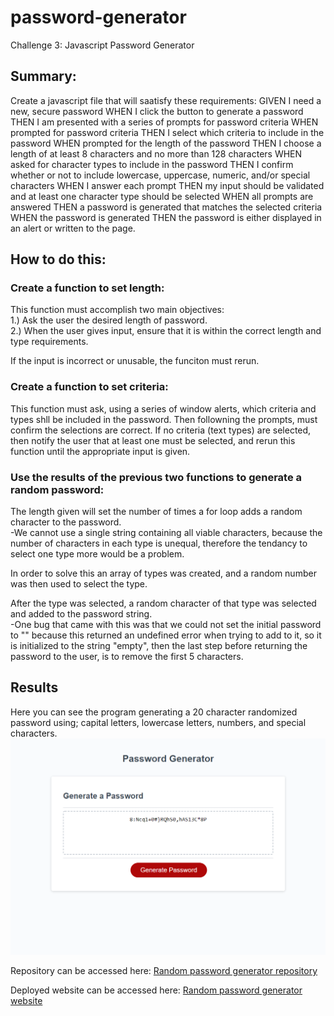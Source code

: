 # password-generator
Challenge 3: Javascript Password Generator

## Summary:
Create a javascript file that will saatisfy these requirements:
GIVEN I need a new, secure password
WHEN I click the button to generate a password
THEN I am presented with a series of prompts for password criteria
WHEN prompted for password criteria
THEN I select which criteria to include in the password
WHEN prompted for the length of the password
THEN I choose a length of at least 8 characters and no more than 128 characters
WHEN asked for character types to include in the password
THEN I confirm whether or not to include lowercase, uppercase, numeric, and/or special characters
WHEN I answer each prompt
THEN my input should be validated and at least one character type should be selected
WHEN all prompts are answered
THEN a password is generated that matches the selected criteria
WHEN the password is generated
THEN the password is either displayed in an alert or written to the page.

## How to do this:

### Create a function to set length:
This function must accomplish two main objectives:  
1.) Ask the user the desired length of password.  
2.) When the user gives input, ensure that it is within the correct length and type requirements.  

If the  input is incorrect or unusable, the funciton must rerun.  

### Create a function to set criteria:
This function must ask, using a series of window alerts, which criteria and types shll be included in the password. Then followning the prompts, must confirm the selections are correct. If no criteria (text types) are selected, then notify the user that at least one must be selected, and rerun this function until the appropriate input is given.

### Use the results of the previous two functions to generate a random password:
The length given will set the number of times a for loop adds a random character to the password.  
    -We cannot use a single string containing all viable characters, because the number of characters in each type is unequal, therefore the tendancy to select one type more would be a problem.  

In order to solve this an array of types was created, and a random number was then used to select the type.  

After the type was selected, a random character of that type was selected and added to the password string.   
    -One bug that came with this was that we could not set the initial password to "" because this returned an undefined error when trying to add to it, so it is initialized to the string "empty", then the last step before returning the password to the user, is to remove the first 5 characters.  

## Results

Here you can see the program generating a 20 character randomized password using; capital letters, lowercase letters, numbers, and special characters.  
![Randomized 20 character password.](./assets/images/website.png)

Repository can be accessed here: [Random password generator repository](https://github.com/ecarlson0123/password-generator)  
 
Deployed website can be accessed here: [Random password generator website](https://ecarlson0123.github.io/password-generator/)  